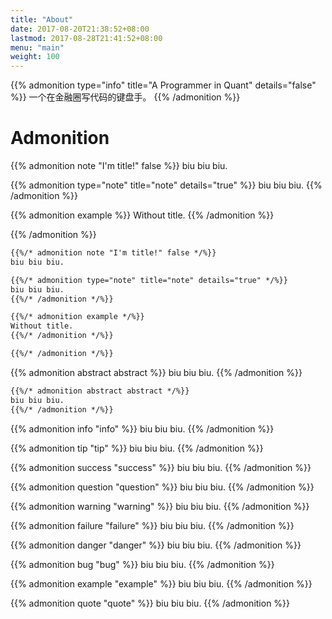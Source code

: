 ```yaml
---
title: "About"
date: 2017-08-20T21:38:52+08:00
lastmod: 2017-08-28T21:41:52+08:00
menu: "main"
weight: 100
---
```


<!-- {{% admonition type="note" title="note" details="true" %}}
一个在金融圈写代码的键盘手。
{{% /admonition %}} -->

{{% admonition type="info" title="A Programmer in Quant" details="false" %}}
一个在金融圈写代码的键盘手。
{{% /admonition %}}

<!-- {{% admonition info "我是谁" %}}
A Programmer in Quant.
{{% /admonition %}}

{{% admonition abstract "做什么" %}}
1. Quant Dev
2. Data Administrators
{{% /admonition %}}
 -->
<!-- {{% admonition example example %}}
- 自建 MySQL 数据库：
    + ChinaFutures
    + ChinaStocks
- 程序化交易系统
    + CTP
    + XTP
    + TORA
{{% /admonition %}}
 -->
# Admonition

{{% admonition note "I'm title!" false %}}
biu biu biu.

{{% admonition type="note" title="note" details="true" %}}
biu biu biu.
{{% /admonition %}}

{{% admonition example %}}
Without title.
{{% /admonition %}}

{{% /admonition %}}

```markdown
{{%/* admonition note "I'm title!" false */%}}
biu biu biu.

{{%/* admonition type="note" title="note" details="true" */%}}
biu biu biu.
{{%/* /admonition */%}}

{{%/* admonition example */%}}
Without title.
{{%/* /admonition */%}}

{{%/* /admonition */%}}
```

<!--more-->

{{% admonition abstract abstract %}}
biu biu biu.
{{% /admonition %}}

```markdown
{{%/* admonition abstract abstract */%}}
biu biu biu.
{{%/* /admonition */%}}
```

{{% admonition info "info" %}}
biu biu biu.
{{% /admonition %}}

{{% admonition tip "tip" %}}
biu biu biu.
{{% /admonition %}}

{{% admonition success "success" %}}
biu biu biu.
{{% /admonition %}}

{{% admonition question "question" %}}
biu biu biu.
{{% /admonition %}}

{{% admonition warning "warning" %}}
biu biu biu.
{{% /admonition %}}

{{% admonition failure "failure" %}}
biu biu biu.
{{% /admonition %}}

{{% admonition danger "danger" %}}
biu biu biu.
{{% /admonition %}}

{{% admonition bug "bug" %}}
biu biu biu.
{{% /admonition %}}

{{% admonition example "example" %}}
biu biu biu.
{{% /admonition %}}

{{% admonition quote "quote" %}}
biu biu biu.
{{% /admonition %}}
